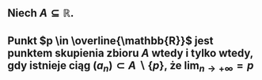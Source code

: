 ## Niech $A \subseteq \mathbb{R}$.
## Punkt $p \in \overline{\mathbb{R}}$ jest **punktem skupienia** zbioru $A$ wtedy i tylko wtedy, gdy istnieje ciąg $(a_n)\subset A\backslash \{p\}$, że $\lim_{n\rightarrow +\infty}=p$